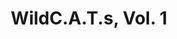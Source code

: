 ---
title: "WildC.A.T.s, Vol. 1"
issue: 31A
issue_nr: 31
full_title: Cats And Dogs
subtitle: ""
story_arc: ""
crossover: ""
variant: A
publisher: Image Comics
creators: 
  - Alan Moore
  - Dave Johnson
  - Travis Charest
release_date: Sep 1996
release_year: 1996
genre:
  - Action
  - Adventure
  - Super-Heroes
format: Comic
pages: 32
signed_by: ""
price: 2.5
---